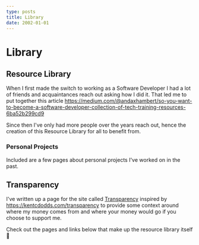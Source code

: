 ```yaml
---
type: posts
title: Library
date: 2002-01-01
---
```


# Library

## Resource Library

When I first made the switch to working as a Software Developer I had a lot of friends and acquaintances reach out asking how I did it. That led me to put together this article https://medium.com/@andaxhambert/so-you-want-to-become-a-software-developer-collection-of-tech-training-resources-6ba52b299cd9

Since then I've only had more people over the years reach out, hence the creation of this Resource Library for all to benefit from.

### Personal Projects

Included are a few pages about personal projects I've worked on in the past.

## Transparency

I've written up a page for the site called [Transparency](/transparency) inspired by https://kentcdodds.com/transparency to provide some context around where my money comes from and where your money would go if you choose to support me.

Check out the pages and links below that make up the resource library itself 👀
